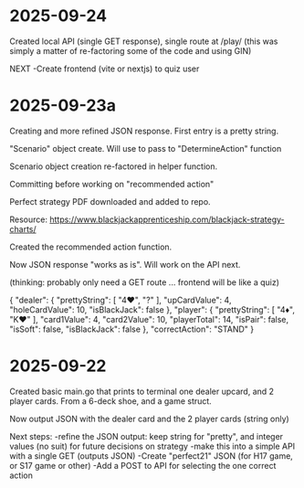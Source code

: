 # 2025-09-24
Created local API (single GET response), single route at /play/ 
(this was simply a matter of re-factoring some of the code and using GIN)

NEXT
-Create frontend (vite or nextjs) to quiz user

# 2025-09-23a
Creating and more refined JSON response. First entry is a pretty string. 

"Scenario" object create. Will use to pass to "DetermineAction" function

Scenario object creation re-factored in helper function.

Committing before working on "recommended action"

Perfect strategy PDF downloaded and added to repo. 

Resource: https://www.blackjackapprenticeship.com/blackjack-strategy-charts/

Created the recommended action function. 

Now JSON response "works as is". Will work on the API next. 

(thinking: probably only need a GET route ... frontend will be like a quiz)

{
  "dealer": {
    "prettyString": [
      "4♥",
      "?"
    ],
    "upCardValue": 4,
    "holeCardValue": 10,
    "isBlackJack": false
  },
  "player": {
    "prettyString": [
      "4♦",
      "K♥"
    ],
    "card1Value": 4,
    "card2Value": 10,
    "playerTotal": 14,
    "isPair": false,
    "isSoft": false,
    "isBlackJack": false
  },
  "correctAction": "STAND"
}


# 2025-09-22
Created basic main.go that prints to terminal one dealer upcard, and 2 player cards. From a 6-deck shoe, and a game struct.

Now output JSON with the dealer card and the 2 player cards (string only)

Next steps:
-refine the JSON output: keep string for "pretty", and integer values (no suit) for future decisions on strategy
-make this into a simple API with a single GET (outputs JSON)
-Create "perfect21" JSON (for H17 game, or S17 game or other)
-Add a POST to API for selecting the one correct action

